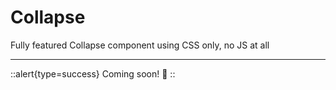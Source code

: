 # Collapse
Fully featured Collapse component using CSS only, no JS at all

---

::alert{type=success}
Coming soon! 🚀
::
